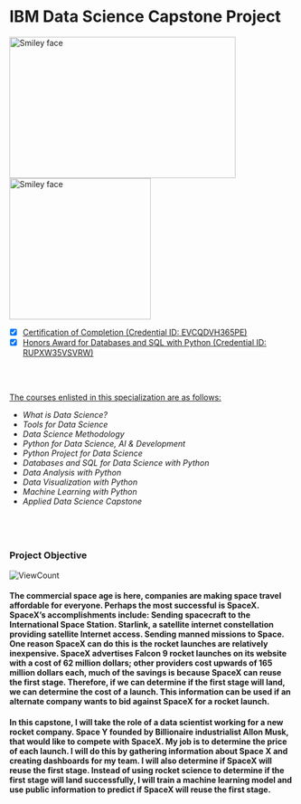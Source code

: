 # IBM Data Science Capstone Project

<img src="https://i.imgur.com/YCFnjvg.png" alt="Smiley face" height="250" width="400"> <img src="https://images.credly.com/images/28944969-813a-43b9-944f-7910111ce764/Professional_Certificate_-_Data_Science.png" alt="Smiley face" height="250" width="250">

<p>

- [x] [Certification of Completion (Credential ID: EVCQDVH365PE)](https://www.coursera.org/account/accomplishments/specialization/certificate/EVCQDVH365PE)
- [x] [Honors Award for Databases and SQL with Python (Credential ID: RUPXW35VSVRW)](https://www.coursera.org/account/accomplishments/specialization/certificate/EVCQDVH365PE)
</p>

<br></br>

[The courses enlisted in this specialization are as follows:](https://www.coursera.org/professional-certificates/ibm-data-science)
- <em>What is Data Science?</em>
- <em>Tools for Data Science </em>
- <em>Data Science Methodology </em>
- <em>Python for Data Science, AI & Development </em>
- <em>Python Project for Data Science</em>
- <em>Databases and SQL for Data Science with Python</em>
- <em>Data Analysis with Python </em>
- <em>Data Visualization with Python</em>
- <em>Machine Learning with Python</em>
- <em>Applied Data Science Capstone </em>

<br></br>

##

### Project Objective

![ViewCount](https://views.whatilearened.today/views/github/BuzilovDorin/Data-Science-Portfolio/IBM-Capstone-Project.svg?cache=remove)

#### The commercial space age is here, companies are making space travel affordable for everyone. Perhaps the most successful is SpaceX. SpaceX’s accomplishments include: Sending spacecraft to the International Space Station. Starlink, a satellite internet constellation providing satellite Internet access. Sending manned missions to Space. One reason SpaceX can do this is the rocket launches are relatively inexpensive. SpaceX advertises Falcon 9 rocket launches on its website with a cost of 62 million dollars; other providers cost upwards of 165 million dollars each, much of the savings is because SpaceX can reuse the first stage. Therefore, if we can determine if the first stage will land, we can determine the cost of a launch. This information can be used if an alternate company wants to bid against SpaceX for a rocket launch.

#### In this capstone, I will take the role of a data scientist working for a new rocket company. Space Y founded by Billionaire industrialist Allon Musk, that would like to compete with SpaceX. My job is to determine the price of each launch. I will do this by gathering information about Space X and creating dashboards for my team. I will also determine if SpaceX will reuse the first stage. Instead of using rocket science to determine if the first stage will land successfully, I will train a machine learning model and use public information to predict if SpaceX will reuse the first stage.
